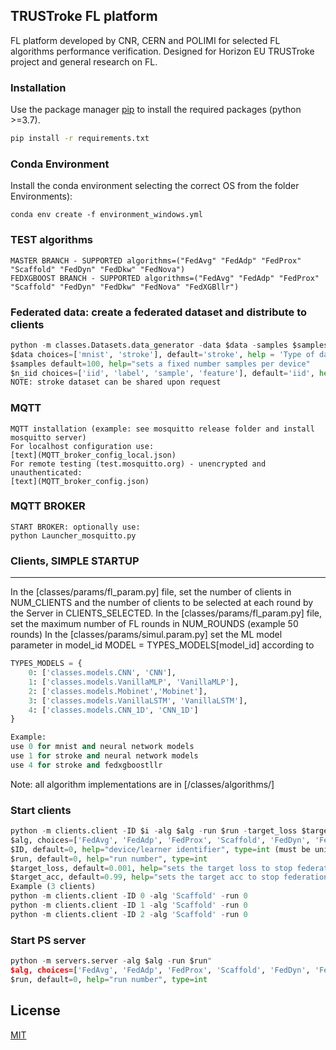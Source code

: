 ## TRUSTroke FL platform

FL platform developed by CNR, CERN and POLIMI for selected FL algorithms performance verification. 
Designed for Horizon EU TRUSTroke project and general research on FL.

### Installation

Use the package manager [pip](https://pip.pypa.io/en/stable/) to install the required packages (python >=3.7).

```bash
pip install -r requirements.txt
```

### Conda Environment
Install the conda environment selecting the correct OS from the folder Environments):

```
conda env create -f environment_windows.yml
```


### TEST algorithms
```
MASTER BRANCH - SUPPORTED algorithms=("FedAvg" "FedAdp" "FedProx" "Scaffold" "FedDyn" "FedDkw" "FedNova")
FEDXGBOOST BRANCH - SUPPORTED algorithms=("FedAvg" "FedAdp" "FedProx" "Scaffold" "FedDyn" "FedDkw" "FedNova" "FedXGBllr")
```
### Federated data: create a federated dataset and distribute to clients 
```python
python -m classes.Datasets.data_generator -data $data -samples $samples -data $data -niid $n_iid -alpha 0.1
$data choices=['mnist', 'stroke'], default='stroke', help = 'Type of data',
$samples default=100, help="sets a fixed number samples per device"
$n_iid choices=['iid', 'label', 'sample', 'feature'], default='iid', help="Heterogeneity type"
NOTE: stroke dataset can be shared upon request
```

### MQTT
```
MQTT installation (example: see mosquitto release folder and install mosquitto server)
For localhost configuration use:
[text](MQTT_broker_config_local.json)
For remote testing (test.mosquitto.org) - unencrypted and unauthenticated:
[text](MQTT_broker_config.json)
```
### MQTT BROKER
```
START BROKER: optionally use:
python Launcher_mosquitto.py 
```

### Clients, SIMPLE STARTUP
---
In the [classes/params/fl_param.py] file, set the number of clients in NUM_CLIENTS and the number of clients to be selected at each round by the Server in CLIENTS_SELECTED.
In the [classes/params/fl_param.py] file, set the maximum number of FL rounds in NUM_ROUNDS (example 50 rounds)
In the [classes/params/simul.param.py] set the ML model parameter in model_id MODEL = TYPES_MODELS[model_id] according to
```python
TYPES_MODELS = {
    0: ['classes.models.CNN', 'CNN'],
    1: ['classes.models.VanillaMLP', 'VanillaMLP'],
    2: ['classes.models.Mobinet','Mobinet'],
    3: ['classes.models.VanillaLSTM', 'VanillaLSTM'],
    4: ['classes.models.CNN_1D', 'CNN_1D']
}

Example: 
use 0 for mnist and neural network models
use 1 for stroke and neural network models
use 4 for stroke and fedxgboostllr
```
Note: all algorithm implementations are in [/classes/algorithms/]

### Start clients
```python
python -m clients.client -ID $i -alg $alg -run $run -target_loss $target_loss -target_acc $target_acc
$alg, choices=['FedAvg', 'FedAdp', 'FedProx', 'Scaffold', 'FedDyn', 'FedDkw', 'FedNova', 'FedXGBllr'], default='FedXGBllr', help='FL algorithm'
$ID, default=0, help="device/learner identifier", type=int (must be unique for each deployed client)
$run, default=0, help="run number", type=int
$target_loss, default=0.001, help="sets the target loss to stop federation", type=float
$target_acc, default=0.99, help="sets the target acc to stop federation", type=float
Example (3 clients)
python -m clients.client -ID 0 -alg 'Scaffold' -run 0
python -m clients.client -ID 1 -alg 'Scaffold' -run 0
python -m clients.client -ID 2 -alg 'Scaffold' -run 0
```

### Start PS server
```python
python -m servers.server -alg $alg -run $run"
$alg, choices=['FedAvg', 'FedAdp', 'FedProx', 'Scaffold', 'FedDyn', 'FedDkw', 'FedNova', 'FedXGBllr'], default='FedXGBllr', help='FL algorithm'
$run, default=0, help="run number", type=int
```

## License

[MIT](https://choosealicense.com/licenses/mit/)
